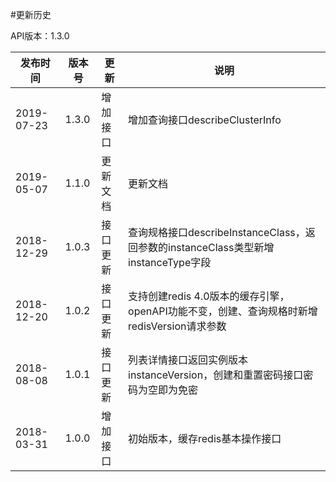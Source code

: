 #更新历史

API版本：1.3.0

| 发布时间   | 版本号 | 更新     | 说明                                                         |
| ---------- | ------ | -------- | ------------------------------------------------------------ |
| 2019-07-23 | 1.3.0  | 增加接口 | 增加查询接口describeClusterInfo     |
| 2019-05-07 | 1.1.0  | 更新文档 | 更新文档     |
| 2018-12-29 | 1.0.3  | 接口更新 | 查询规格接口describeInstanceClass，返回参数的instanceClass类型新增instanceType字段     |
| 2018-12-20 | 1.0.2  | 接口更新 | 支持创建redis 4.0版本的缓存引擎，openAPI功能不变，创建、查询规格时新增redisVersion请求参数     |
| 2018-08-08 | 1.0.1  | 接口更新 | 列表详情接口返回实例版本instanceVersion，创建和重置密码接口密码为空即为免密 |
| 2018-03-31 | 1.0.0  | 增加接口 | 初始版本，缓存redis基本操作接口                              |
